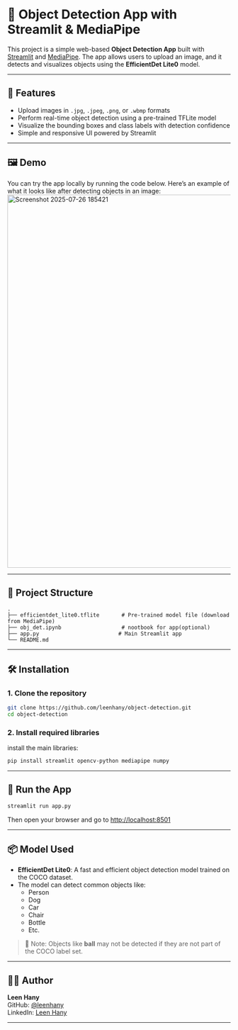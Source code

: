 # 🎯 Object Detection App with Streamlit & MediaPipe

This project is a simple web-based **Object Detection App** built with [Streamlit](https://streamlit.io/) and [MediaPipe](https://mediapipe.dev/). The app allows users to upload an image, and it detects and visualizes objects using the **EfficientDet Lite0** model.

---

## 📌 Features

- Upload images in `.jpg`, `.jpeg`, `.png`, or `.wbmp` formats
- Perform real-time object detection using a pre-trained TFLite model
- Visualize the bounding boxes and class labels with detection confidence
- Simple and responsive UI powered by Streamlit

---

## 🖼 Demo

You can try the app locally by running the code below. Here’s an example of what it looks like after detecting objects in an image:
<img width="1757" height="842" alt="Screenshot 2025-07-26 185421" src="https://github.com/user-attachments/assets/90fdb7aa-ef69-4fed-9d78-032e9d128647" />


---

## 📂 Project Structure

```
.
├── efficientdet_lite0.tflite       # Pre-trained model file (download from MediaPipe)
├── obj_det.ipynb                   # nootbook for app(optional)
├── app.py                         # Main Streamlit app
└── README.md
```

---

## 🛠️ Installation

### 1. Clone the repository

```bash
git clone https://github.com/leenhany/object-detection.git
cd object-detection
```

### 2. Install required libraries

install the main libraries:

```bash
pip install streamlit opencv-python mediapipe numpy
```

---

## 🚀 Run the App

```bash
streamlit run app.py
```

Then open your browser and go to [http://localhost:8501](http://localhost:8501)

---

## 📦 Model Used

- **EfficientDet Lite0**: A fast and efficient object detection model trained on the COCO dataset.
- The model can detect common objects like:
  - Person
  - Dog
  - Car
  - Chair
  - Bottle
  - Etc.

> 🛑 Note: Objects like **ball** may not be detected if they are not part of the COCO label set.

---

## 👩‍💻 Author

**Leen Hany**  
GitHub: [@leenhany](https://github.com/leenhany)  
LinkedIn: [Leen Hany](https://www.linkedin.com/in/leen-hany-481850220/)

---


